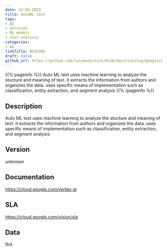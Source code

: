 ```yaml
---
date: 22-03-2022
title: AutoML text
tags: 
- AI
- Services
- ML models
- text analysis
categories: 
- AI
linkTitle: MISSING
draft: False         
github_url: https://github.com/laszewsk/nist/blob/main/catalog/google/google_auto_ml_text.yaml
---
```


{{% pageinfo %}}
Auto ML text uses machine learning to analyze the stucture and meaning of text. it extracts the information from authors and organizes the data. uses specific means of implementation such as classification, entity extraction, and segment analysis
{{% /pageinfo %}}

## Description

Auto ML text uses machine learning to analyze the stucture and meaning of text. it extracts the information from authors and organizes the data. uses specific means of implementation such as classification, entity extraction, and segment analysis

## Version

unknown

## Documentation

https://cloud.google.com/vertex-ai

## SLA

https://cloud.google.com/vision/sla

## Data

tbd
